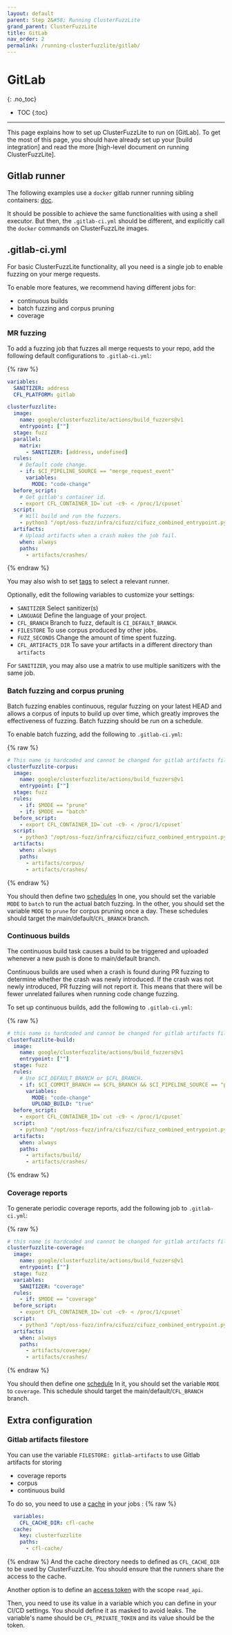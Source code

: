 ```yaml
---
layout: default
parent: Step 2&#58; Running ClusterFuzzLite
grand_parent: ClusterFuzzLite
title: GitLab
nav_order: 2
permalink: /running-clusterfuzzlite/gitlab/
---
```

# GitLab
{: .no_toc}

- TOC
{:toc}
---

This page explains how to set up ClusterFuzzLite to run on [GitLab].
To get the most of this page, you should have already set up your
[build integration] and read the more
[high-level document on running ClusterFuzzLite].

## Gitlab runner
The following examples use a `docker` gitlab runner running sibling containers:
[doc](https://docs.gitlab.com/ee/ci/docker/using_docker_build.html#use-docker-socket-binding).

It should be possible to achieve the same functionalities with using a shell executor.
But then, the `.gitlab-ci.yml` should be different, and explicitly call the `docker` commands
on ClusterFuzzLite images.

## .gitlab-ci.yml
For basic ClusterFuzzLite functionality, all you need is a single job
to enable fuzzing on your merge requests.

To enable more features, we recommend having different jobs for:

- continuous builds
- batch fuzzing and corpus pruning
- coverage

### MR fuzzing

To add a fuzzing job that fuzzes all merge requests to your repo, add the
following default configurations to `.gitlab-ci.yml`:

{% raw %}
```yaml
variables:
  SANITIZER: address
  CFL_PLATFORM: gitlab

clusterfuzzlite:
  image:
    name: google/clusterfuzzlite/actions/build_fuzzers@v1
    entrypoint: [""]
  stage: fuzz
  parallel:
    matrix:
      - SANITIZER: [address, undefined]
  rules:
    # Default code change.
    - if: $CI_PIPELINE_SOURCE == "merge_request_event"
      variables:
        MODE: "code-change"
  before_script:
    # Get gitlab's container id.
    - export CFL_CONTAINER_ID=`cut -c9- < /proc/1/cpuset`
  script:
    # Will build and run the fuzzers.
    - python3 "/opt/oss-fuzz/infra/cifuzz/cifuzz_combined_entrypoint.py"
  artifacts:
    # Upload artifacts when a crash makes the job fail.
    when: always
    paths:
      - artifacts/crashes/
```
{% endraw %}

You may also wish to set [tags](https://docs.gitlab.com/runner/#tags) to select a relevant runner.

Optionally, edit the following variables to customize your settings:
- `SANITIZER` Select sanitizer(s)
- `LANGUAGE` Define the language of your project.
- `CFL_BRANCH` Branch to fuzz, default is `CI_DEFAULT_BRANCH`.
- `FILESTORE` To use corpus produced by other jobs.
- `FUZZ_SECONDS` Change the amount of time spent fuzzing.
- `CFL_ARTIFACTS_DIR` To save your artifacts in a different directory than `artifacts`

For `SANITIZER`, you may also use a matrix to use multiple sanitizers with the same job.

### Batch fuzzing and corpus pruning

Batch fuzzing enables continuous, regular fuzzing on your latest HEAD and
allows a corpus of inputs to build up over time, which greatly improves the
effectiveness of fuzzing. Batch fuzzing should be run on a schedule.

To enable batch fuzzing, add the following to
`.gitlab-ci.yml`:

{% raw %}
```yaml
# This name is hardcoded and cannot be changed for gitlab artifacts filestore.
clusterfuzzlite-corpus:
  image:
    name: google/clusterfuzzlite/actions/build_fuzzers@v1
    entrypoint: [""]
  stage: fuzz
  rules:
    - if: $MODE == "prune"
    - if: $MODE == "batch"
  before_script:
    - export CFL_CONTAINER_ID=`cut -c9- < /proc/1/cpuset`
  script:
    - python3 "/opt/oss-fuzz/infra/cifuzz/cifuzz_combined_entrypoint.py"
  artifacts:
    when: always
    paths:
      - artifacts/corpus/
      - artifacts/crashes/
```
{% endraw %}

You should then define two [schedules](https://docs.gitlab.com/ee/ci/pipelines/schedules.html)
In one, you should set the variable `MODE` to `batch` to run the actual batch fuzzing.
In the other, you should set the variable `MODE` to `prune` for corpus pruning once a day.
These schedules should target the main/default/`CFL_BRANCH` branch.

### Continuous builds

The continuous build task causes a build to be triggered and uploaded
whenever a new push is done to main/default branch.

Continuous builds are used when a crash is found during PR fuzzing to determine whether the crash was newly introduced.
If the crash was not newly introduced, PR fuzzing will not report it.
This means that there will be fewer unrelated failures when running code change
fuzzing.

To set up continuous builds, add the following to `.gitlab-ci.yml`:

{% raw %}
```yaml
# this name is hardcoded and cannot be changed for gitlab artifacts filestore
clusterfuzzlite-build:
  image:
    name: google/clusterfuzzlite/actions/build_fuzzers@v1
    entrypoint: [""]
  stage: fuzz
  rules:
    # Use $CI_DEFAULT_BRANCH or $CFL_BRANCH.
    - if: $CI_COMMIT_BRANCH == $CFL_BRANCH && $CI_PIPELINE_SOURCE == "push"
      variables:
        MODE: "code-change"
        UPLOAD_BUILD: "true"
  before_script:
    - export CFL_CONTAINER_ID=`cut -c9- < /proc/1/cpuset`
  script:
    - python3 "/opt/oss-fuzz/infra/cifuzz/cifuzz_combined_entrypoint.py"
  artifacts:
    when: always
    paths:
      - artifacts/build/
      - artifacts/crashes/
```
{% endraw %}

### Coverage reports

To generate periodic coverage reports, add the following job to
`.gitlab-ci.yml`:

{% raw %}
```yaml
# this name is hardcoded and cannot be changed for gitlab artifacts filestore
clusterfuzzlite-coverage:
  image:
    name: google/clusterfuzzlite/actions/build_fuzzers@v1
    entrypoint: [""]
  stage: fuzz
  variables:
    SANITIZER: "coverage"
  rules:
    - if: $MODE == "coverage"
  before_script:
    - export CFL_CONTAINER_ID=`cut -c9- < /proc/1/cpuset`
  script:
    - python3 "/opt/oss-fuzz/infra/cifuzz/cifuzz_combined_entrypoint.py"
  artifacts:
    when: always
    paths:
      - artifacts/coverage/
      - artifacts/crashes/
```
{% endraw %}

You should then define one [schedule](https://docs.gitlab.com/ee/ci/pipelines/schedules.html)
In it, you should set the variable `MODE` to `coverage`.
This schedule should target the main/default/`CFL_BRANCH` branch.

## Extra configuration

### Gitlab artifacts filestore

You can use the variable `FILESTORE: gitlab-artifacts` to use Gitlab artifacts for storing
- coverage reports
- corpus
- continuous build

To do so, you need to use a [cache](https://docs.gitlab.com/ee/ci/caching/) in your jobs :
{% raw %}
```yaml
  variables:
    CFL_CACHE_DIR: cfl-cache
  cache:
    key: clusterfuzzlite
    paths:
      - cfl-cache/
```
{% endraw %}
And the cache directory needs to defined as `CFL_CACHE_DIR` to be used by ClusterFuzzLite.
You should ensure that the runners share the access to the cache.

Another option is to define an [access token](https://docs.gitlab.com/ee/user/profile/personal_access_tokens.html)
with the scope `read_api`.

Then, you need to use its value in a variable which you can define in your CI/CD settings.
You should define it as masked to avoid leaks.
The variable's name should be `CFL_PRIVATE_TOKEN` and its value should be the token.
